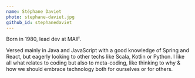 ```yaml
---
name: Stéphane Daviet
photo: stephane-daviet.jpg
github_id: stephanedaviet
---
```


Born in 1980, lead dev at MAIF.

Versed mainly in Java and JavaScript with a good knowledge of Spring and React, but eagerly looking to other techs like Scala, Kotlin or Python. I like all what relates to coding but also to meta-coding, like thinking to why & how we should embrace technology both for ourselves or for others.
